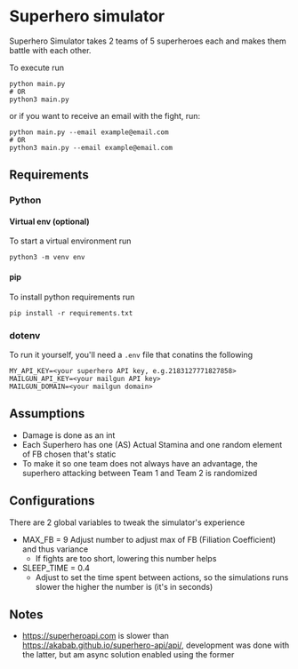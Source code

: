 # Superhero simulator

Superhero Simulator takes 2 teams of 5 superheroes each and makes them battle with each other.

To execute run
```
python main.py
# OR 
python3 main.py
```
or if you want to receive an email with the fight, run:
```
python main.py --email example@email.com
# OR 
python3 main.py --email example@email.com
```

## Requirements

### Python

#### Virtual env (optional)
To start a virtual environment run
```
python3 -m venv env
```
#### pip
To install python requirements run
```
pip install -r requirements.txt
```

### dotenv
To run it yourself, you'll need a `.env` file that conatins the following
```
MY_API_KEY=<your superhero API key, e.g.2183127771827858>
MAILGUN_API_KEY=<your mailgun API key>
MAILGUN_DOMAIN=<your mailgun domain>
```


## Assumptions

- Damage is done as an int
- Each Superhero has one (AS) Actual Stamina and one random element of FB chosen that's static
- To make it so one team does not always have an advantage, the superhero attacking between Team 1 and Team 2 is randomized

## Configurations
There are 2 global variables to tweak the simulator's experience
- MAX_FB = 9  Adjust number to adjust max of FB (Filiation Coefficient) and thus variance
    - If fights are too short, lowering this number helps
- SLEEP_TIME = 0.4
    - Adjust to set the time spent between actions, so the simulations runs slower the higher the number is (it's in seconds)

## Notes
- https://superheroapi.com is slower than https://akabab.github.io/superhero-api/api/, development was done with the latter, but am async solution enabled using the former